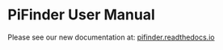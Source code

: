 # PiFinder User Manual

Please see our new documentation at:
[pifinder.readthedocs.io](https://pifinder.readthedocs.io/en/release/user_guide.html)

